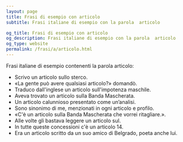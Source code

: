 ```yaml
---
layout: page
title: Frasi di esempio con articolo 
subtitle: Frasi italiane di esempio con la parola  articolo

og_title: Frasi di esempio con articolo 
og_description: Frasi italiane di esempio con la parola  articolo
og_type: website
permalink: /frasi/a/articolo.html
---
```


Frasi italiane di esempio contenenti la parola articolo:


- Scrivo un articolo sullo sterco.
- «La gente può avere qualsiasi articolo?» domandò.
- Traduco dall'inglese un articolo sull'impotenza maschile.
- Aveva trovato un articolo sulla Banda Mascherata.
- Un articolo calunnioso presentato come un’analisi.
- Sono sinonimo di me, menzionati in ogni articolo e profilo.
- «C'è un articolo sulla Banda Mascherata che vorrei ritagliare.».
- Alle volte gli bastava leggere un articolo sul.
- In tutte queste concessioni c'è un articolo 14.
- Era un articolo scritto da un suo amico di Belgrado, poeta anche lui.

